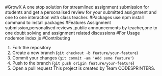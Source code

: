 #GrowX
A one stop solution  for streamlined assignment submission  for students and get a personalised review for your submitted assignment and one to one interaction with class teacher.
#Packages 
use npm install command to install packages
#Features
Assignment submission,personalised reviews ,public announcements by teacher,one to one doubt solving and assignment related discussions
#For Usage
nodemon index.js
#Contributing
1. Fork the repository
2. Create a new branch (`git checkout -b feature/your-feature`)
3. Commit your changes (`git commit -am 'Add some feature'`)
4. Push to the branch (`git push origin feature/your-feature`)
5. Open a pull request
This project is created by Team CODESPRINTERS.
